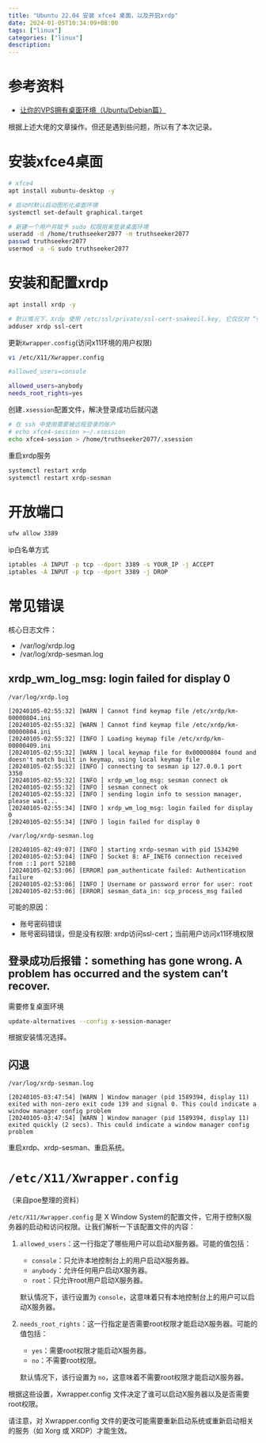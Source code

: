 ```yaml
---
title: "Ubuntu 22.04 安装 xfce4 桌面，以及开启xrdp"
date: 2024-01-05T10:34:09+08:00
tags: ["linux"]
categories: ["linux"]
description: 
---
```



# 参考资料

- [让你的VPS拥有桌面环境（Ubuntu/Debian篇）](https://pickstar.today/2023/01/%E8%AE%A9%E4%BD%A0%E7%9A%84vps%E6%8B%A5%E6%9C%89%E6%A1%8C%E9%9D%A2%E7%8E%AF%E5%A2%83%EF%BC%88ubuntu-debian%E7%AF%87%EF%BC%89/)

根据上述大佬的文章操作。但还是遇到些问题，所以有了本次记录。

# 安装xfce4桌面

```bash
# xfce4
apt install xubuntu-desktop -y

# 启动时默认启动图形化桌面环境
systemctl set-default graphical.target

# 新建一个用户并赋予 sudo 权限用来登录桌面环境
useradd -d /home/truthseeker2077 -m truthseeker2077
passwd truthseeker2077
usermod -a -G sudo truthseeker2077
```


# 安装和配置xrdp

```bash
apt install xrdp -y

# 默认情况下，Xrdp 使用 /etc/ssl/private/ssl-cert-snakeoil.key, 它仅仅对 “ssl-cert” 用户组成语可读。运行下面的命令，将 xrdp 用户添加到这个用户组
adduser xrdp ssl-cert  
```

更新`Xwrapper.config`(访问x11环境的用户权限)
```bash
vi /etc/X11/Xwrapper.config

#allowed_users=console

allowed_users=anybody
needs_root_rights=yes
```


创建`.xsession`配置文件，解决登录成功后就闪退
```bash
# 在 ssh 中使用需要被远程登录的账户
# echo xfce4-session >~/.xsession
echo xfce4-session > /home/truthseeker2077/.xsession
```


重启xrdp服务
```bash
systemctl restart xrdp
systemctl restart xrdp-sesman
```


# 开放端口

```bash
ufw allow 3389
```


ip白名单方式
```bash
iptables -A INPUT -p tcp --dport 3389 -s YOUR_IP -j ACCEPT
iptables -A INPUT -p tcp --dport 3389 -j DROP
```

# 常见错误

核心日志文件：
- /var/log/xrdp.log
- /var/log/xrdp-sesman.log

## xrdp_wm_log_msg: login failed for display 0

`/var/log/xrdp.log`
```log
[20240105-02:55:32] [WARN ] Cannot find keymap file /etc/xrdp/km-00000804.ini
[20240105-02:55:32] [WARN ] Cannot find keymap file /etc/xrdp/km-00000804.ini
[20240105-02:55:32] [INFO ] Loading keymap file /etc/xrdp/km-00000409.ini
[20240105-02:55:32] [WARN ] local keymap file for 0x00000804 found and doesn't match built in keymap, using local keymap file
[20240105-02:55:32] [INFO ] connecting to sesman ip 127.0.0.1 port 3350
[20240105-02:55:32] [INFO ] xrdp_wm_log_msg: sesman connect ok
[20240105-02:55:32] [INFO ] sesman connect ok
[20240105-02:55:32] [INFO ] sending login info to session manager, please wait...
[20240105-02:55:34] [INFO ] xrdp_wm_log_msg: login failed for display 0
[20240105-02:55:34] [INFO ] login failed for display 0
```


`/var/log/xrdp-sesman.log`
```log
[20240105-02:49:07] [INFO ] starting xrdp-sesman with pid 1534290
[20240105-02:53:04] [INFO ] Socket 8: AF_INET6 connection received from ::1 port 52180
[20240105-02:53:06] [ERROR] pam_authenticate failed: Authentication failure
[20240105-02:53:06] [INFO ] Username or password error for user: root
[20240105-02:53:06] [ERROR] sesman_data_in: scp_process_msg failed
```

可能的原因：
- 账号密码错误
- 账号密码错误，但是没有权限: xrdp访问ssl-cert；当前用户访问x11环境权限



## 登录成功后报错：something has gone wrong. A problem has occurred and the system can’t recover.

需要修复桌面环境
```bash
update-alternatives --config x-session-manager
```
根据安装情况选择。

## 闪退

`/var/log/xrdp-sesman.log`

```log
[20240105-03:47:54] [WARN ] Window manager (pid 1589394, display 11) exited with non-zero exit code 139 and signal 0. This could indicate a window manager config problem
[20240105-03:47:54] [WARN ] Window manager (pid 1589394, display 11) exited quickly (2 secs). This could indicate a window manager config problem
```


重启xrdp、xrdp-sesman、重启系统。


# `/etc/X11/Xwrapper.config`

（来自poe整理的资料）

`/etc/X11/Xwrapper.config` 是 X Window System的配置文件，它用于控制X服务器的启动和访问权限。让我们解析一下该配置文件的内容：

1. `allowed_users`：这一行指定了哪些用户可以启动X服务器。可能的值包括：

   - `console`：只允许本地控制台上的用户启动X服务器。
   - `anybody`：允许任何用户启动X服务器。
   - `root`：只允许root用户启动X服务器。

   默认情况下，该行设置为 `console`，这意味着只有本地控制台上的用户可以启动X服务器。

2. `needs_root_rights`：这一行指定是否需要root权限才能启动X服务器。可能的值包括：

   - `yes`：需要root权限才能启动X服务器。
   - `no`：不需要root权限。

   默认情况下，该行设置为 `no`，这意味着不需要root权限才能启动X服务器。

根据这些设置，Xwrapper.config 文件决定了谁可以启动X服务器以及是否需要root权限。

请注意，对 Xwrapper.config 文件的更改可能需要重新启动系统或重新启动相关的服务（如 Xorg 或 XRDP）才能生效。
